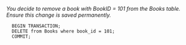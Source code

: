 *You decide to remove a book with BookID = 101 from the Books table. Ensure this change is saved permanently.*

      BEGIN TRANSACTION;
      DELETE from Books where book_id = 101;
      COMMIT;